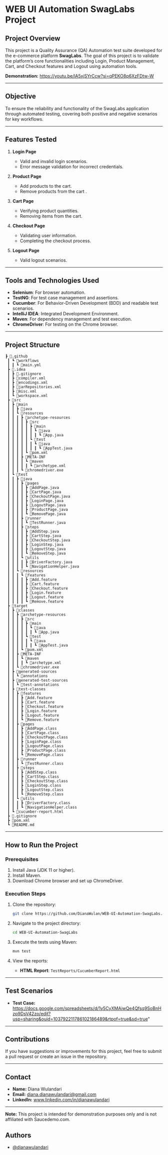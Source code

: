 
# WEB UI Automation SwagLabs Project

## **Project Overview**
This project is a Quality Assurance (QA) Automation test suite developed for the e-commerce platform **SwagLabs**. The goal of this project is to validate the platform’s core functionalities including Login, Product Management, Cart, and Checkout features and Logout using automation tools.

**Demonstration:** https://youtu.be/lA5xjSYrCcw?si=qPEKO8p6XzFDtw-W

---

## **Objective**
To ensure the reliability and functionality of the SwagLabs application through automated testing, covering both positive and negative scenarios for key workflows.

---

## **Features Tested**
1. **Login Page**
   - Valid and invalid login scenarios.
   - Error message validation for incorrect credentials.

2. **Product Page**
   - Add products to the cart.
   - Remove products from the cart .

3. **Cart Page**
   - Verifying product quantities.
   - Removing items from the cart.

4. **Checkout Page**
   - Validating user information.
   - Completing the checkout process.

5. **Logout Page**
   - Valid logout scenarios.
---

## **Tools and Technologies Used**
- **Selenium**: For browser automation.
- **TestNG**: For test case management and assertions.
- **Cucumber**: For Behavior-Driven Development (BDD) and readable test scenarios.
- **IntelliJ IDEA**: Integrated Development Environment.
- **Maven**: For dependency management and test execution.
- **ChromeDriver**: For testing on the Chrome browser.

---

## **Project Structure**
```
┣ 📂.github
 ┃ ┗ 📂workflows
 ┃ ┃ ┗ 📜main.yml
 ┣ 📂.idea
 ┃ ┣ 📜.gitignore
 ┃ ┣ 📜compiler.xml
 ┃ ┣ 📜encodings.xml
 ┃ ┣ 📜jarRepositories.xml
 ┃ ┣ 📜misc.xml
 ┃ ┗ 📜workspace.xml
 ┣ 📂src
 ┃ ┣ 📂main
 ┃ ┃ ┣ 📂java
 ┃ ┃ ┗ 📂resources
 ┃ ┃ ┃ ┣ 📂archetype-resources
 ┃ ┃ ┃ ┃ ┣ 📂src
 ┃ ┃ ┃ ┃ ┃ ┣ 📂main
 ┃ ┃ ┃ ┃ ┃ ┃ ┗ 📂java
 ┃ ┃ ┃ ┃ ┃ ┃ ┃ ┗ 📜App.java
 ┃ ┃ ┃ ┃ ┃ ┗ 📂test
 ┃ ┃ ┃ ┃ ┃ ┃ ┗ 📂java
 ┃ ┃ ┃ ┃ ┃ ┃ ┃ ┗ 📜AppTest.java
 ┃ ┃ ┃ ┃ ┗ 📜pom.xml
 ┃ ┃ ┃ ┣ 📂META-INF
 ┃ ┃ ┃ ┃ ┗ 📂maven
 ┃ ┃ ┃ ┃ ┃ ┗ 📜archetype.xml
 ┃ ┃ ┃ ┗ 📜chromedriver.exe
 ┃ ┗ 📂test
 ┃ ┃ ┣ 📂java
 ┃ ┃ ┃ ┣ 📂pages
 ┃ ┃ ┃ ┃ ┣ 📜AddPage.java
 ┃ ┃ ┃ ┃ ┣ 📜CartPage.java
 ┃ ┃ ┃ ┃ ┣ 📜CheckoutPage.java
 ┃ ┃ ┃ ┃ ┣ 📜LoginPage.java
 ┃ ┃ ┃ ┃ ┣ 📜LogoutPage.java
 ┃ ┃ ┃ ┃ ┣ 📜ProductPage.java
 ┃ ┃ ┃ ┃ ┗ 📜RemovePage.java
 ┃ ┃ ┃ ┣ 📂runner
 ┃ ┃ ┃ ┃ ┗ 📜TestRunner.java
 ┃ ┃ ┃ ┣ 📂steps
 ┃ ┃ ┃ ┃ ┣ 📜AddStep.java
 ┃ ┃ ┃ ┃ ┣ 📜CartStep.java
 ┃ ┃ ┃ ┃ ┣ 📜CheckoutStep.java
 ┃ ┃ ┃ ┃ ┣ 📜LoginStep.java
 ┃ ┃ ┃ ┃ ┣ 📜LogoutStep.java
 ┃ ┃ ┃ ┃ ┗ 📜RemoveStep.java
 ┃ ┃ ┃ ┗ 📂utils
 ┃ ┃ ┃ ┃ ┣ 📜DriverFactory.java
 ┃ ┃ ┃ ┃ ┗ 📜NavigationHelper.java
 ┃ ┃ ┗ 📂resources
 ┃ ┃ ┃ ┗ 📂features
 ┃ ┃ ┃ ┃ ┣ 📜Add.feature
 ┃ ┃ ┃ ┃ ┣ 📜Cart.feature
 ┃ ┃ ┃ ┃ ┣ 📜Checkout.feature
 ┃ ┃ ┃ ┃ ┣ 📜Login.feature
 ┃ ┃ ┃ ┃ ┣ 📜Logout.feature
 ┃ ┃ ┃ ┃ ┗ 📜Remove.feature
 ┣ 📂target
 ┃ ┣ 📂classes
 ┃ ┃ ┣ 📂archetype-resources
 ┃ ┃ ┃ ┣ 📂src
 ┃ ┃ ┃ ┃ ┣ 📂main
 ┃ ┃ ┃ ┃ ┃ ┗ 📂java
 ┃ ┃ ┃ ┃ ┃ ┃ ┗ 📜App.java
 ┃ ┃ ┃ ┃ ┗ 📂test
 ┃ ┃ ┃ ┃ ┃ ┗ 📂java
 ┃ ┃ ┃ ┃ ┃ ┃ ┗ 📜AppTest.java
 ┃ ┃ ┃ ┗ 📜pom.xml
 ┃ ┃ ┣ 📂META-INF
 ┃ ┃ ┃ ┗ 📂maven
 ┃ ┃ ┃ ┃ ┗ 📜archetype.xml
 ┃ ┃ ┗ 📜chromedriver.exe
 ┃ ┣ 📂generated-sources
 ┃ ┃ ┗ 📂annotations
 ┃ ┣ 📂generated-test-sources
 ┃ ┃ ┗ 📂test-annotations
 ┃ ┣ 📂test-classes
 ┃ ┃ ┣ 📂features
 ┃ ┃ ┃ ┣ 📜Add.feature
 ┃ ┃ ┃ ┣ 📜Cart.feature
 ┃ ┃ ┃ ┣ 📜Checkout.feature
 ┃ ┃ ┃ ┣ 📜Login.feature
 ┃ ┃ ┃ ┣ 📜Logout.feature
 ┃ ┃ ┃ ┗ 📜Remove.feature
 ┃ ┃ ┣ 📂pages
 ┃ ┃ ┃ ┣ 📜AddPage.class
 ┃ ┃ ┃ ┣ 📜CartPage.class
 ┃ ┃ ┃ ┣ 📜CheckoutPage.class
 ┃ ┃ ┃ ┣ 📜LoginPage.class
 ┃ ┃ ┃ ┣ 📜LogoutPage.class
 ┃ ┃ ┃ ┣ 📜ProductPage.class
 ┃ ┃ ┃ ┗ 📜RemovePage.class
 ┃ ┃ ┣ 📂runner
 ┃ ┃ ┃ ┗ 📜TestRunner.class
 ┃ ┃ ┣ 📂steps
 ┃ ┃ ┃ ┣ 📜AddStep.class
 ┃ ┃ ┃ ┣ 📜CartStep.class
 ┃ ┃ ┃ ┣ 📜CheckoutStep.class
 ┃ ┃ ┃ ┣ 📜LoginStep.class
 ┃ ┃ ┃ ┣ 📜LogoutStep.class
 ┃ ┃ ┃ ┗ 📜RemoveStep.class
 ┃ ┃ ┗ 📂utils
 ┃ ┃ ┃ ┣ 📜DriverFactory.class
 ┃ ┃ ┃ ┗ 📜NavigationHelper.class
 ┃ ┗ 📜cucumber-report.html
 ┣ 📜.gitignore
 ┣ 📜pom.xml
 ┗ 📜README.md
```
---

## **How to Run the Project**
### **Prerequisites**
1. Install Java (JDK 11 or higher).
2. Install Maven.
3. Download Chrome browser and set up ChromeDriver.

### **Execution Steps**
1. Clone the repository:
   ```bash
   git clone https://github.com/DianaWulan/WEB-UI-Automation-SwagLabs.git
   ```

2. Navigate to the project directory:
   ```bash
   cd WEB-UI-Automation-SwagLabs
   ```

3. Execute the tests using Maven:
   ```bash
   mvn test
   ```

4. View the reports:
   - **HTML Report**: `TestReports/CucumberReport.html`
---

## **Test Scenarios**
- **Test Case:**
  https://docs.google.com/spreadsheets/d/1y5CyXMAiwQe4Qfsq9SoBnHzp9DsV42zo/edit?usp=sharing&ouid=103792211786102186489&rtpof=true&sd=true"

---

## **Contributions**
If you have suggestions or improvements for this project, feel free to submit a pull request or create an issue in the repository.

---

## **Contact**
- **Name:** Diana Wulandari
- **Email:** diana.dianawulandari@gmail.com
- **LinkedIn:** www.linkedin.com/in/dianawulandari

---

**Note:** This project is intended for demonstration purposes only and is not affiliated with Saucedemo.com.

## Authors

- [@dianawulandari](https://www.linkedin.com/in/dianawulandari)
